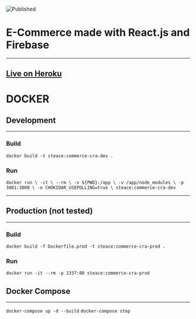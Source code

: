 ![Published](https://github.com/SteaceP/commerce/workflows/CI/CD/badge.svg)

# E-Commerce made with React.js and Firebase

---
## [Live on Heroku](https://steace-blog-live.herokuapp.com/)

# **DOCKER**

## Development

---

### Build

`docker build -t steace:commerce-cra-dev .`

### Run

`
docker run \
-it \
--rm \
-v ${PWD}:/app \
-v /app/node_modules \
-p 3001:3000 \
-e CHOKIDAR_USEPOLLING=true \
steace:commerce-cra-dev
`

---

## Production (not tested)

---

### Build

`docker build -f Dockerfile.prod -t steace:commerce-cra-prod .`

### Run

`docker run -it --rm -p 1337:80 steace:commerce-cra-prod`

## Docker Compose

---

`docker-compose up -d --build`
`docker-compose stop`
